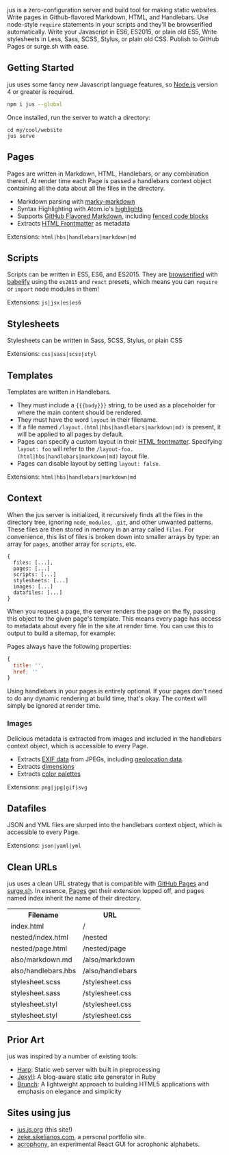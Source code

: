 jus is a zero-configuration server and build tool for making static websites.
Write pages in Github-flavored Markdown, HTML, and Handlebars.
Use node-style `require` statements in your scripts and they'll be browserified automatically.
Write your Javascript in ES6, ES2015, or plain old ES5,
Write stylesheets in Less, Sass, SCSS, Stylus, or plain old CSS.
Publish to GitHub Pages or surge.sh with ease.

## Getting Started

jus uses some fancy new Javascript language features, so [Node.js](https://nodejs.org/en/download/) version 4 or greater is required.

```sh
npm i jus --global
```

Once installed, run the server to watch a directory:

```
cd my/cool/website
jus serve
```

## Pages

Pages are written in Markdown, HTML, Handlebars, or any combination thereof. At render time each Page is passed a handlebars context object containing all the data about all the files in the directory.

- Markdown parsing with [marky-markdown](npm.im/marky-markdown)
- Syntax Highlighting with Atom.io's [highlights](npm.im/highlights)
- Supports [GitHub Flavored Markdown](https://help.github.com/articles/github-flavored-markdown/), including [fenced code blocks](https://help.github.com/articles/github-flavored-markdown/#fenced-code-blocks)
- Extracts [HTML Frontmatter](https://www.npmjs.com/package/html-frontmatter) as metadata

Extensions: `html|hbs|handlebars|markdown|md`

## Scripts

Scripts can be written in ES5, ES6, and ES2015. They are [browserified](https://github.com/substack/browserify-handbook#readme) with [babelify](https://www.npmjs.com/package/babelify) using the `es2015` and `react` presets, which
means you can `require` or `import` node modules in them!

Extensions: `js|jsx|es|es6`

## Stylesheets

Stylesheets can be written in Sass, SCSS, Stylus, or plain CSS

Extensions: `css|sass|scss|styl`

## Templates

Templates are written in Handlebars.

- They must include a `{{{body}}}` string, to be used as a placeholder for where the main content should be rendered.
- They must have the word `layout` in their filename.
- If a file named `/layout.(html|hbs|handlebars|markdown|md)` is present, it will be applied to all pages by default.
- Pages can specify a custom layout in their [HTML frontmatter](https://www.npmjs.com/package/html-frontmatter). Specifying `layout: foo` will refer to the `/layout-foo.(html|hbs|handlebars|markdown|md)` layout file.
- Pages can disable layout by setting `layout: false`.

Extensions: `html|hbs|handlebars|markdown|md`

## Context

When the jus server is initialized, it recursively finds all the files in the directory tree,
ignoring `node_modules`, `.git`, and other unwanted patterns. These files are then stored in
memory in an array called `files`. For convenience, this list of files is broken down
into smaller arrays by type: an array for `pages`, another array for `scripts`, etc.

```
{
  files: [...],
  pages: [...]
  scripts: [...]
  stylesheets: [...]
  images: [...]
  datafiles: [...]
}
```

When you request a page, the server renders the page on the fly, passing this object to the
given page's template. This means every page has access to metadata about
every file in the site at render time. You can use this to output to build a sitemap, for example:


Pages always have the following properties:

```js
{
  title: '',
  href: ''
}
```

Using handlebars in your pages is entirely optional. If your pages don't need to do any dynamic rendering at build time, that's okay. The context will simply be ignored at render time.

### Images

Delicious metadata is extracted from images and included in the handlebars context object, which is accessible to every Page.

- Extracts [EXIF data](https://en.wikipedia.org/wiki/Exchangeable_image_file_format) from JPEGs, including [geolocation  data](https://en.wikipedia.org/wiki/Exchangeable_image_file_format#Geolocation).
- Extracts [dimensions](https://www.npmjs.com/package/image-size)
- Extracts [color palettes](https://www.npmjs.com/package/get-image-colors)

Extensions: `png|jpg|gif|svg`

## Datafiles

JSON and YML files are slurped into the handlebars context object, which is accessible to every Page.

Extensions: `json|yaml|yml`

## Clean URLs

jus uses a clean URL strategy that is compatible with
[GitHub Pages](http://aseemk.github.io/gh-pages-test/)
and
[surge.sh](https://surge.sh/help/using-clean-urls-automatically).
In essence, [Pages](#pages) get their extension lopped off,
and pages named index inherit the name of their directory.

<table class="routes">
  <tr>
    <th>Filename</th>
    <th>URL</th>
  </tr>
  <tr>
    <td>index.html</td>
    <td>/</td>
  </td>
  <tr>
    <td>nested/index.html</td>
    <td>/nested</td>
  </td>
  <tr>
    <td>nested/page.html</td>
    <td>/nested/page</td>
  </td>
  <tr>
    <td>also/markdown.md</td>
    <td>/also/markdown</td>
  </td>
  <tr>
    <td>also/handlebars.hbs</td>
    <td>/also/handlebars</td>
  </td>
  <tr>
    <td>stylesheet.scss</td>
    <td>/stylesheet.css</td>
  </td>
  <tr>
    <td>stylesheet.sass</td>
    <td>/stylesheet.css</td>
  </td>
  <tr>
    <td>stylesheet.styl</td>
    <td>/stylesheet.css</td>
  </td>
  <tr>
    <td>stylesheet.styl</td>
    <td>/stylesheet.css</td>
  </td>
</table>


## Prior Art

jus was inspired by a number of existing tools:

- [Harp](http://harpjs.com/): Static web server with built in preprocessing
- [Jekyll](http://jekyllrb.com/): A blog-aware static site generator in Ruby
- [Brunch](http://brunch.io/): A lightweight approach to building HTML5 applications with emphasis on elegance and simplicity

## Sites using jus

- [jus.js.org](https://github.com/zeke/jus.js.org) (this site!)
- [zeke.sikelianos.com](http://zeke.sikelianos.com), a personal portfolio site.
- [acrophony](https://github.com/zeke/acrophony#readme), an experimental React GUI for acrophonic alphabets.
